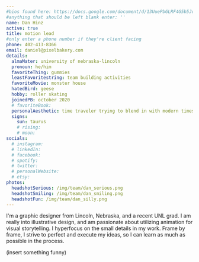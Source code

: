 ```yaml
---
#bios found here: https://docs.google.com/document/d/13UuePbGLRF4G5b5JoEe2Vua3NukZ1-QwRW4Oisnd8lI/edit#
#anything that should be left blank enter: ''
name: Dan Hinz
active: true
title: motion lead
#only enter a phone number if they're client facing
phone: 402-413-8366
email: daniel@pixelbakery.com
details:
  almaMater: university of nebraska-lincoln
  pronoun: he/him
  favoriteThing: gummies
  leastFavoritestring: team building activities
  favoriteMovie: monster house
  hatedBird: geese
  hobby: roller skating
  joinedPB: october 2020
  # favoriteBook: 
  personalAesthetic: time traveler trying to blend in with modern times
  signs:
    sun: taurus
    # rising: 
    # moon: 
socials:
  # instagram: 
  # linkedIn: 
  # facebook: 
  # spotify: 
  # twitter: 
  # personalWebsite: 
  # etsy: 
photos:
  headshotSerious: /img/team/dan_serious.png
  headshotSmiling: /img/team/dan_smiling.png
  headshotFun: /img/team/dan_silly.png
---
```

I'm a graphic designer from Lincoln, Nebraska, and a recent UNL grad. I am really into illustrative design, and am passionate about utilizing animation for visual storytelling. I hyperfocus on the small details in my work. Frame by frame, I strive to perfect and execute my ideas, so I can learn as much as possible in the process.

(insert something funny)